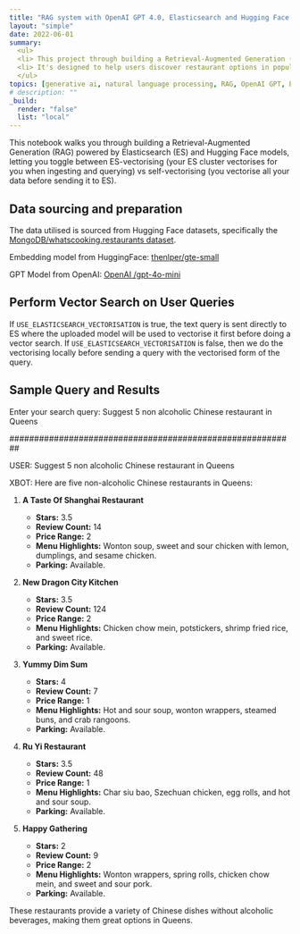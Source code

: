 ```yaml
---
title: "RAG system with OpenAI GPT 4.0, Elasticsearch and Hugging Face Models"
layout: "simple"
date: 2022-06-01
summary: 
  <ul>
  <li> This project through building a Retrieval-Augmented Generation (RAG) powered by Elasticsearch (ES) and Hugging Face models, letting you toggle between ES-vectorising vs self-vectorising. </li>
  <li> It's designed to help users discover restaurant options in popular cities in the US. </li>
  </ul>
topics: [generative ai, natural language processing, RAG, OpenAI GPT, ElasticSearch, HuggingFace]
# description: ""
_build:
  render: "false"
  list: "local"
---
```


<!-- 
description:  Retrieval-Augmented Generation (RAG) powered by Elasticsearch (ES), OpenAI GPT 4.0 and Hugging Face models.
author: Rajesh Kanna V
image: images/portfolio/fig_RAG_GPT.png
layout: notebook
permalink: /blog/:year:month:day/rag-gpt-restaurant
group: Machine Learning
github_repo: HuggingFace-OpenAI_GPT-RAG-Restaurants
project_id: PROJECT_7 
-->


This notebook walks you through building a Retrieval-Augmented Generation (RAG) powered by Elasticsearch (ES) and Hugging Face models, letting you toggle between ES-vectorising (your ES cluster vectorises for you when ingesting and querying) vs self-vectorising (you vectorise all your data before sending it to ES).

## Data sourcing and preparation

The data utilised is sourced from Hugging Face datasets, specifically the
[MongoDB/whatscooking.restaurants dataset](https://huggingface.co/datasets/MongoDB/whatscooking.restaurants).

Embedding model from HuggingFace: [thenlper/gte-small](https://huggingface.co/thenlper/gte-small)

GPT Model from OpenAI: [OpenAI /gpt-4o-mini](https://platform.openai.com/docs/models/gpt-4o-mini)


## Perform Vector Search on User Queries

If `USE_ELASTICSEARCH_VECTORISATION` is true, the text query is sent directly to ES where the uploaded model will be used to vectorise it first before doing a vector search. If `USE_ELASTICSEARCH_VECTORISATION` is false, then we do the vectorising locally before sending a query with the vectorised form of the query.

## Sample Query and Results

Enter your search query: Suggest 5 non alcoholic Chinese restaurant in Queens


########################################################## 


USER:  Suggest 5 non alcoholic Chinese restaurant in Queens

XBOT:  Here are five non-alcoholic Chinese restaurants in Queens:

1. **A Taste Of Shanghai Restaurant**
   - **Stars:** 3.5
   - **Review Count:** 14
   - **Price Range:** 2
   - **Menu Highlights:** Wonton soup, sweet and sour chicken with lemon, dumplings, and sesame chicken.
   - **Parking:** Available.

2. **New Dragon City Kitchen**
   - **Stars:** 3.5
   - **Review Count:** 124
   - **Price Range:** 2
   - **Menu Highlights:** Chicken chow mein, potstickers, shrimp fried rice, and sweet rice.
   - **Parking:** Available.

3. **Yummy Dim Sum**
   - **Stars:** 4
   - **Review Count:** 7
   - **Price Range:** 1
   - **Menu Highlights:** Hot and sour soup, wonton wrappers, steamed buns, and crab rangoons.
   - **Parking:** Available.

4. **Ru Yi Restaurant**
   - **Stars:** 3.5
   - **Review Count:** 48
   - **Price Range:** 1
   - **Menu Highlights:** Char siu bao, Szechuan chicken, egg rolls, and hot and sour soup.
   - **Parking:** Available.

5. **Happy Gathering**
   - **Stars:** 2
   - **Review Count:** 9
   - **Price Range:** 2
   - **Menu Highlights:** Wonton wrappers, spring rolls, chicken chow mein, and sweet and sour pork.
   - **Parking:** Available.

These restaurants provide a variety of Chinese dishes without alcoholic beverages, making them great options in Queens.
